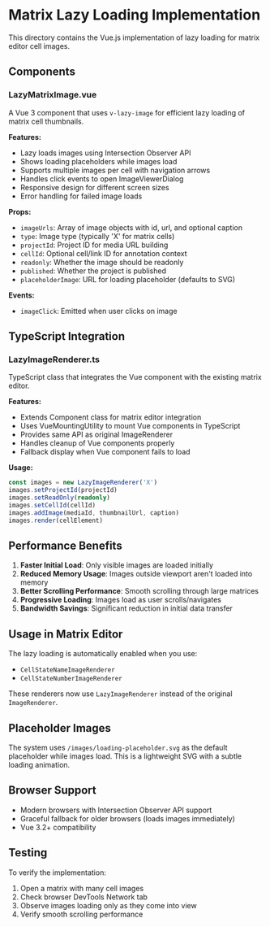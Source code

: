 # Matrix Lazy Loading Implementation

This directory contains the Vue.js implementation of lazy loading for matrix editor cell images.

## Components

### LazyMatrixImage.vue
A Vue 3 component that uses `v-lazy-image` for efficient lazy loading of matrix cell thumbnails.

**Features:**
- Lazy loads images using Intersection Observer API
- Shows loading placeholders while images load
- Supports multiple images per cell with navigation arrows
- Handles click events to open ImageViewerDialog
- Responsive design for different screen sizes
- Error handling for failed image loads

**Props:**
- `imageUrls`: Array of image objects with id, url, and optional caption
- `type`: Image type (typically 'X' for matrix cells)  
- `projectId`: Project ID for media URL building
- `cellId`: Optional cell/link ID for annotation context
- `readonly`: Whether the image should be readonly
- `published`: Whether the project is published
- `placeholderImage`: URL for loading placeholder (defaults to SVG)

**Events:**
- `imageClick`: Emitted when user clicks on image

## TypeScript Integration

### LazyImageRenderer.ts
TypeScript class that integrates the Vue component with the existing matrix editor.

**Features:**
- Extends Component class for matrix editor integration
- Uses VueMountingUtility to mount Vue components in TypeScript
- Provides same API as original ImageRenderer
- Handles cleanup of Vue components properly
- Fallback display when Vue component fails to load

**Usage:**
```typescript
const images = new LazyImageRenderer('X')
images.setProjectId(projectId)
images.setReadOnly(readonly)
images.setCellId(cellId)
images.addImage(mediaId, thumbnailUrl, caption)
images.render(cellElement)
```

## Performance Benefits

1. **Faster Initial Load**: Only visible images are loaded initially
2. **Reduced Memory Usage**: Images outside viewport aren't loaded into memory  
3. **Better Scrolling Performance**: Smooth scrolling through large matrices
4. **Progressive Loading**: Images load as user scrolls/navigates
5. **Bandwidth Savings**: Significant reduction in initial data transfer

## Usage in Matrix Editor

The lazy loading is automatically enabled when you use:
- `CellStateNameImageRenderer`
- `CellStateNumberImageRenderer`

These renderers now use `LazyImageRenderer` instead of the original `ImageRenderer`.

## Placeholder Images

The system uses `/images/loading-placeholder.svg` as the default placeholder while images load. This is a lightweight SVG with a subtle loading animation.

## Browser Support

- Modern browsers with Intersection Observer API support
- Graceful fallback for older browsers (loads images immediately)
- Vue 3.2+ compatibility

## Testing

To verify the implementation:
1. Open a matrix with many cell images
2. Check browser DevTools Network tab
3. Observe images loading only as they come into view
4. Verify smooth scrolling performance
